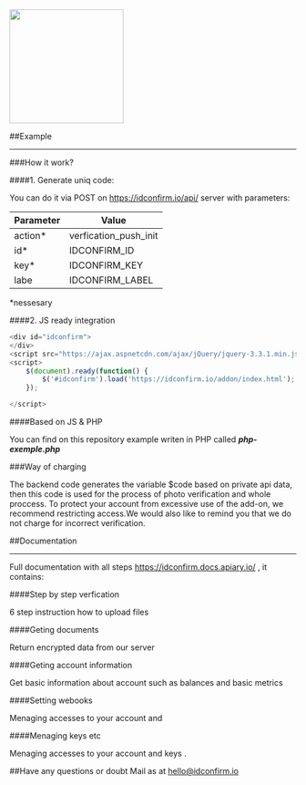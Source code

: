 
<img src="https://idconfirm.io/logo.svg" width="200" />

##Example


-------------
###How it work?


####1. Generate uniq code:


You can do it via POST on https://idconfirm.io/api/ server
with parameters:

| Parameter | Value                    | 
| ------------- | ------------------------------ |
| action*     | verfication_push_init |
| id*   | IDCONFIRM_ID |
| key*   | IDCONFIRM_KEY |
| labe   | IDCONFIRM_LABEL |


*nessesary


####2. JS ready integration


```javascript
<div id="idconfirm">
</div>
<script src="https://ajax.aspnetcdn.com/ajax/jQuery/jquery-3.3.1.min.js"></script>
<script>
	$(document).ready(function() {
		$('#idconfirm').load('https://idconfirm.io/addon/index.html');
	});

</script>

```


####Based on JS & PHP


You can find on this repository example writen in PHP called ***php-exemple.php***

###Way of charging


The backend code generates the variable $code based on private api data, then this code is used for the process of photo verification and whole proccess. To protect your account from excessive use of the add-on, we recommend restricting access.We would also like to remind you that we do not charge for incorrect verification.


##Documentation


-------------

Full documentation with all steps https://idconfirm.docs.apiary.io/ , it contains:


####Step by step verfication
                
6 step instruction how to upload files


####Geting documents
				
Return  encrypted data from our server


####Geting account information
				
Get basic information about account such as balances and basic metrics


####Setting webooks
				
Menaging accesses to your account and 


####Menaging keys etc
				
Menaging accesses to your account and keys .


##Have any questions or doubt
Mail as at hello@idconfirm.io
